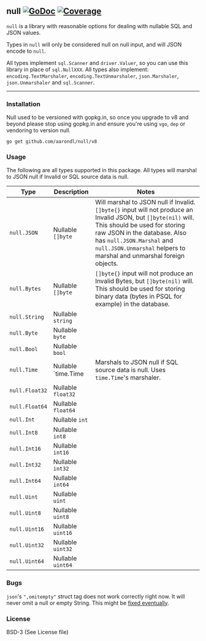 ## null [![GoDoc](https://godoc.org/github.com/aarondl/null?status.svg)](https://godoc.org/github.com/aarondl/null) [![Coverage](http://gocover.io/_badge/github.com/aarondl/null)](http://gocover.io/github.com/aarondl/null)

`null` is a library with reasonable options for dealing with nullable SQL and
JSON values.

Types in `null` will only be considered null on null input, and will JSON
encode to `null`.

All types implement `sql.Scanner` and `driver.Valuer`, so you can use this
library in place of `sql.NullXXX`. All types also implement:
`encoding.TextMarshaler`, `encoding.TextUnmarshaler`, `json.Marshaler`,
`json.Unmarshaler` and `sql.Scanner`.

---

### Installation

Null used to be versioned with gopkg.in, so once you upgrade to v8 and beyond
please stop using gopkg.in and ensure you're using `vgo`, `dep` or vendoring to
version null.

```
go get github.com/aarondl/null/v8
```

### Usage

The following are all types supported in this package. All types will marshal
to JSON null if Invalid or SQL source data is null.

| Type | Description | Notes |
|------|-------------|-------|
| `null.JSON` | Nullable `[]byte` | Will marshal to JSON null if Invalid. `[]byte{}` input will not produce an Invalid JSON, but `[]byte(nil)` will. This should be used for storing raw JSON in the database. Also has `null.JSON.Marshal` and `null.JSON.Unmarshal` helpers to marshal and unmarshal foreign objects. |
| `null.Bytes` | Nullable `[]byte` | `[]byte{}` input will not produce an Invalid Bytes, but `[]byte(nil)` will. This should be used for storing binary data (bytes in PSQL for example) in the database. |
| `null.String` | Nullable `string` | |
| `null.Byte` | Nullable `byte` | |
| `null.Bool` | Nullable `bool` | |
| `null.Time` | Nullable `time.Time | Marshals to JSON null if SQL source data is null. Uses `time.Time`'s marshaler. |
| `null.Float32` | Nullable `float32` | |
| `null.Float64` | Nullable `float64` | |
| `null.Int` | Nullable `int` | |
| `null.Int8` | Nullable `int8` | |
| `null.Int16` | Nullable `int16` | |
| `null.Int32` | Nullable `int32` | |
| `null.Int64` | Nullable `int64` | |
| `null.Uint` | Nullable `uint` | |
| `null.Uint8` | Nullable `uint8` | |
| `null.Uint16` | Nullable `uint16` | |
| `null.Uint32` | Nullable `uint32` | |
| `null.Uint64` | Nullable `uint64` | | |

### Bugs

`json`'s `",omitempty"` struct tag does not work correctly right now. It will
never omit a null or empty String. This might be [fixed
eventually](https://github.com/golang/go/issues/4357).


### License

BSD-3 (See License file)
